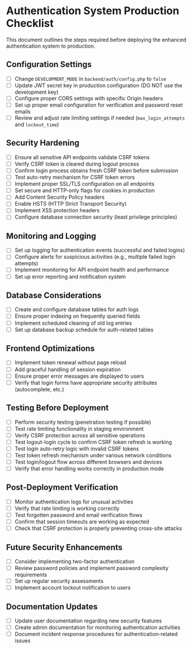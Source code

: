 # Authentication System Production Checklist

This document outlines the steps required before deploying the enhanced authentication system to production.

## Configuration Settings

- [ ] Change `DEVELOPMENT_MODE` in `backend/auth/config.php` to `false`
- [ ] Update JWT secret key in production configuration (DO NOT use the development key)
- [ ] Configure proper CORS settings with specific Origin headers
- [ ] Set up proper email configuration for verification and password reset emails
- [ ] Review and adjust rate limiting settings if needed (`max_login_attempts` and `lockout_time`)

## Security Hardening

- [ ] Ensure all sensitive API endpoints validate CSRF tokens
- [ ] Verify CSRF token is cleared during logout process
- [ ] Confirm login process obtains fresh CSRF token before submission
- [ ] Test auto-retry mechanism for CSRF token errors
- [ ] Implement proper SSL/TLS configuration on all endpoints
- [ ] Set secure and HTTP-only flags for cookies in production
- [ ] Add Content Security Policy headers
- [ ] Enable HSTS (HTTP Strict Transport Security)
- [ ] Implement XSS protection headers
- [ ] Configure database connection security (least privilege principles)

## Monitoring and Logging

- [ ] Set up logging for authentication events (successful and failed logins)
- [ ] Configure alerts for suspicious activities (e.g., multiple failed login attempts)
- [ ] Implement monitoring for API endpoint health and performance
- [ ] Set up error reporting and notification system

## Database Considerations

- [ ] Create and configure database tables for auth logs
- [ ] Ensure proper indexing on frequently queried fields
- [ ] Implement scheduled cleaning of old log entries
- [ ] Set up database backup schedule for auth-related tables

## Frontend Optimizations

- [ ] Implement token renewal without page reload
- [ ] Add graceful handling of session expiration
- [ ] Ensure proper error messages are displayed to users
- [ ] Verify that login forms have appropriate security attributes (autocomplete, etc.)

## Testing Before Deployment

- [ ] Perform security testing (penetration testing if possible)
- [ ] Test rate limiting functionality in staging environment
- [ ] Verify CSRF protection across all sensitive operations
- [ ] Test logout-login cycle to confirm CSRF token refresh is working
- [ ] Test login auto-retry logic with invalid CSRF tokens
- [ ] Test token refresh mechanism under various network conditions
- [ ] Test login/logout flow across different browsers and devices
- [ ] Verify that error handling works correctly in production mode

## Post-Deployment Verification

- [ ] Monitor authentication logs for unusual activities
- [ ] Verify that rate limiting is working correctly
- [ ] Test forgotten password and email verification flows
- [ ] Confirm that session timeouts are working as expected
- [ ] Check that CSRF protection is properly preventing cross-site attacks

## Future Security Enhancements

- [ ] Consider implementing two-factor authentication
- [ ] Review password policies and implement password complexity requirements
- [ ] Set up regular security assessments
- [ ] Implement account lockout notification to users

## Documentation Updates

- [ ] Update user documentation regarding new security features
- [ ] Create admin documentation for monitoring authentication activities
- [ ] Document incident response procedures for authentication-related issues 